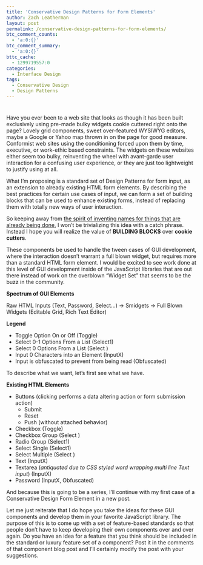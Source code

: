 ```yaml
---
title: 'Conservative Design Patterns for Form Elements'
author: Zach Leatherman
layout: post
permalink: /conservative-design-patterns-for-form-elements/
btc_comment_counts:
  - 'a:0:{}'
btc_comment_summary:
  - 'a:0:{}'
bttc_cache:
  - 1299719557:0
categories:
  - Interface Design
tags:
  - Conservative Design
  - Design Patterns
---
```

# 

Have you ever been to a web site that looks as though it has been built exclusively using pre-made bulky widgets cookie cuttered right onto the page? Lovely grid components, sweet over-featured WYSIWYG editors, maybe a Google or Yahoo map thrown in on the page for good measure. Conformist web sites using the conditioning forced upon them by time, executive, or work-ethic based constraints. The widgets on these websites either seem too bulky, reinventing the wheel with avant-garde user interaction for a confusing user experience, or they are just too lightweight to justify using at all.

What I’m proposing is a standard set of Design Patterns for form input, as an extension to already existing HTML form elements. By describing the best practices for certain use cases of input, we can form a set of building blocks that can be used to enhance existing forms, instead of replacing them with totally new ways of user interaction.

So keeping away from [the spirit of inventing names for things that are already being done][1], I won’t be trivializing this idea with a catch phrase. Instead I hope you will realize the value of **BUILDING BLOCKS** over **cookie cutters**.

 [1]: http://www.adaptivepath.com/publications/essays/archives/000385.php

These components be used to handle the tween cases of GUI development, where the interaction doesn’t warrant a full blown widget, but requires more than a standard HTML form element. I would be excited to see work done at this level of GUI development inside of the JavaScript libraries that are out there instead of work on the overblown “Widget Set” that seems to be the buzz in the community.

**Spectrum of GUI Elements**

Raw HTML Inputs (Text, Password, Select…) -> Smidgets -> Full Blown Widgets (Editable Grid, Rich Text Editor)

**Legend**

*   Toggle Option On or Off (Toggle)
*   Select 0-1 Options From a List (Select1)
*   Select 0 Options From a List (Select )
*   Input 0 Characters into an Element (InputX)
*   Input is obfuscated to prevent from being read (Obfuscated)

To describe what we want, let’s first see what we have.

**Existing HTML Elements**

*   Buttons (clicking performs a data altering action or form submission action) 
    *   Submit
    *   Reset
    *   Push (without attached behavior)
*   Checkbox (Toggle)
*   Checkbox Group (Select )
*   Radio Group (Select1)
*   Select Single (Select1)
*   Select Multiple (Select )
*   Text (InputX)
*   Textarea (*antiquated due to CSS styled word wrapping multi line Text input*) (InputX)
*   Password (InputX, Obfuscated)

And because this is going to be a series, I’ll continue with my first case of a Conservative Design Form Element in a new post.

Let me just reiterate that I do hope you take the ideas for these GUI components and develop them in your favorite JavaScript library. The purpose of this is to come up with a set of feature-based standards so that people don’t have to keep developing their own components over and over again. Do you have an idea for a feature that you think should be included in the standard or luxury feature set of a component? Post it in the comments of that component blog post and I’ll certainly modify the post with your suggestions.